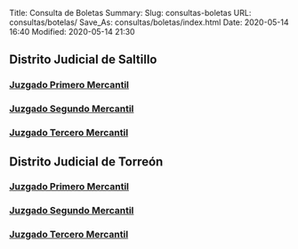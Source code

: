 Title: Consulta de Boletas
Summary:
Slug: consultas-boletas
URL: consultas/botelas/
Save_As: consultas/boletas/index.html
Date: 2020-05-14 16:40
Modified: 2020-05-14 21:30


## Distrito Judicial de Saltillo

### [Juzgado Primero Mercantil](http://201.144.104.74/eexpediente/consultaboleta.php?id=36)

### [Juzgado Segundo Mercantil](http://201.144.104.74/eexpediente/consultaboleta.php?id=37)

### [Juzgado Tercero Mercantil](http://201.144.104.74/eexpediente/consultaboleta.php?id=201)

## Distrito Judicial de Torreón

### [Juzgado Primero Mercantil](http://201.144.104.74/eexpediente/consultaboleta.php?id=75)

### [Juzgado Segundo Mercantil](http://201.144.104.74/eexpediente/consultaboleta.php?id=76)

### [Juzgado Tercero Mercantil](http://201.144.104.74/eexpediente/consultaboleta.php?id=81)

